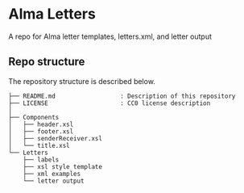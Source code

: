 # Alma Letters
A repo for Alma letter templates, letters.xml, and letter output

## Repo structure

The repository structure is described below. 

```
├── README.md                  : Description of this repository
├── LICENSE                    : CC0 license description
│
├── Components      
│   ├── header.xsl
│   ├── footer.xsl
│   ├── senderReceiver.xsl
│   └── title.xsl
└── Letters      
    ├── labels
    ├── xsl style template
    ├── xml examples
    └── letter output

